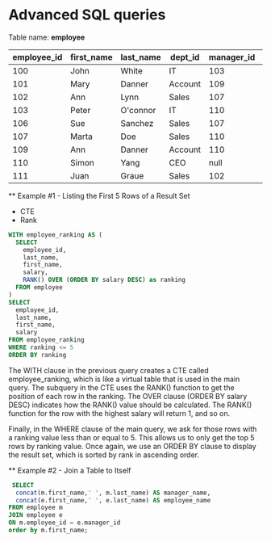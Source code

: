 
Advanced SQL queries
====================

Table name: **employee**

<table cellspacing="0" summary="">
<thead>
  <tr>
    <th>employee_id</th><th>first_name</th><th>last_name</th><th>dept_id</th><th>manager_id</th><th>salary</th><th>expertise</th>
  </tr>
</thead>
<tfoot>
</tfoot>
<tbody>
  <tr>
    <td>100</td><td>John</td><td>White</td><td>IT</td><td>103</td><td>120000</td><td>Senior</td>
  </tr>
  <tr>
    <td>101</td><td>Mary</td><td>Danner</td><td>Account</td><td>109</td><td>80000</td><td>junior</td>
  </tr>
  <tr>
    <td>102</td><td>Ann</td><td>Lynn</td><td>Sales</td><td>107</td><td>140000</td><td>Semisenior</td>
  </tr>
  <tr>
    <td>103</td><td>Peter</td><td>O'connor</td><td>IT</td><td>110</td><td>130000</td><td>Senior</td>
  </tr>
  <tr>
    <td>106</td><td>Sue</td><td>Sanchez</td><td>Sales</td><td>107</td><td>110000</td><td>Junior</td>
  </tr>
  <tr>
    <td>107</td><td>Marta</td><td>Doe</td><td>Sales</td><td>110</td><td>180000</td><td>Senior</td>
  </tr>
  <tr>
    <td>109</td><td>Ann</td><td>Danner</td><td>Account</td><td>110</td><td>90000</td><td>Senior</td>
  </tr>
  <tr>
    <td>110</td><td>Simon</td><td>Yang</td><td>CEO</td><td>null</td><td>250000</td><td>Senior</td>
  </tr>
  <tr>
    <td>111</td><td>Juan</td><td>Graue</td><td>Sales</td><td>102</td><td>37000</td><td>Junior</td>
  </tr>
</tbody>
</table>

** Example #1 - Listing the First 5 Rows of a Result Set
- CTE 
- Rank

```sql
WITH employee_ranking AS (
  SELECT
    employee_id,
    last_name,
    first_name,
    salary,
    RANK() OVER (ORDER BY salary DESC) as ranking
  FROM employee
)
SELECT
  employee_id,
  last_name,
  first_name,
  salary
FROM employee_ranking
WHERE ranking <= 5
ORDER BY ranking
```
The WITH clause in the previous query creates a CTE called employee_ranking, which is like a virtual table that is used in the main query. The subquery in the CTE uses the RANK() function to get the position of each row in the ranking. The OVER clause (ORDER BY salary DESC) indicates how the RANK() value should be calculated. The RANK() function for the row with the highest salary will return 1, and so on.

Finally, in the WHERE clause of the main query, we ask for those rows with a ranking value less than or equal to 5. This allows us to only get the top 5 rows by ranking value. Once again, we use an ORDER BY clause to display the result set, which is sorted by rank in ascending order.


** Example #2 - Join a Table to Itself

```sql
 SELECT 
  concat(m.first_name,' ', m.last_name) AS manager_name,
  concat(e.first_name,' ', e.last_name) AS employee_name
FROM employee m
JOIN employee e
ON m.employee_id = e.manager_id
order by m.first_name;
```
